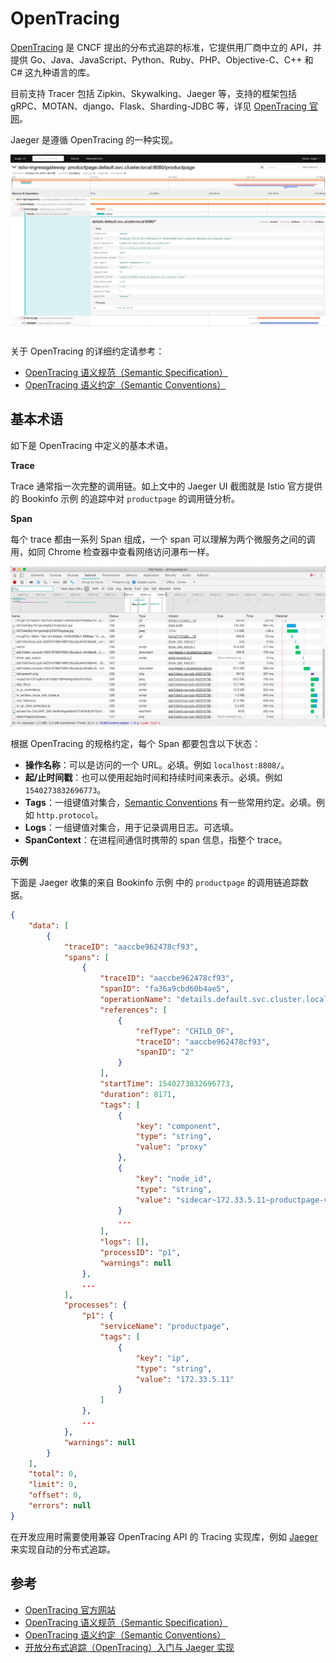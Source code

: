 # OpenTracing

[OpenTracing](https://opentracing.io/) 是 CNCF 提出的分布式追踪的标准，它提供用厂商中立的 API，并提供 Go、Java、JavaScript、Python、Ruby、PHP、Objective-C、C++ 和 C# 这九种语言的库。

目前支持 Tracer 包括 Zipkin、Skywalking、Jaeger 等，支持的框架包括 gRPC、MOTAN、django、Flask、Sharding-JDBC 等，详见 [OpenTracing 官网](https://opentracing.io/)。

Jaeger 是遵循 OpenTracing 的一种实现。

![Jaeger UI](../images/006tNbRwly1fwjg48fh7xj31kw0wedrg.jpg)

关于 OpenTracing 的详细约定请参考：

- [OpenTracing 语义规范（Semantic Specification）](https://github.com/opentracing/specification/blob/master/specification.md)
- [OpenTracing 语义约定（Semantic Conventions）](https://github.com/opentracing/specification/blob/master/semantic_conventions.md)

## 基本术语

如下是 OpenTracing 中定义的基本术语。

**Trace**

Trace 通常指一次完整的调用链。如上文中的 Jaeger UI 截图就是 Istio 官方提供的 Bookinfo 示例 的追踪中对 `productpage` 的调用链分析。

**Span**

每个 trace 都由一系列 Span 组成，一个 span 可以理解为两个微服务之间的调用，如同 Chrome 检查器中查看网络访问瀑布一样。

![Chrome Inspector](../images/006tNbRwly1fwjkfbvfluj30y70hf0y9.jpg)

根据 OpenTracing 的规格约定，每个 Span 都要包含以下状态：

- **操作名称**：可以是访问的一个 URL。必填。例如 `localhost:8808/`。
- **起/止时间戳**：也可以使用起始时间和持续时间来表示。必填。例如 `1540273832696773`。
- **Tags**：一组键值对集合，[Semantic Conventions](https://github.com/opentracing/specification/blob/master/semantic_conventions.md) 有一些常用约定。必填。例如 `http.protocol`。
- **Logs**：一组键值对集合，用于记录调用日志。可选填。
- **SpanContext**：在进程间通信时携带的 span 信息，指整个 trace。

**示例**

下面是 Jaeger 收集的来自 Bookinfo 示例 中的 `productpage` 的调用链追踪数据。

```json
{
    "data": [
        {
            "traceID": "aaccbe962478cf93",
            "spans": [
                {
                    "traceID": "aaccbe962478cf93",
                    "spanID": "fa36a9cbd60b4ae5",
                    "operationName": "details.default.svc.cluster.local:9080/*",
                    "references": [
                        {
                            "refType": "CHILD_OF",
                            "traceID": "aaccbe962478cf93",
                            "spanID": "2"
                        }
                    ],
                    "startTime": 1540273832696773,
                    "duration": 8171,
                    "tags": [
                        {
                            "key": "component",
                            "type": "string",
                            "value": "proxy"
                        },
                        {
                            "key": "node_id",
                            "type": "string",
                            "value": "sidecar~172.33.5.11~productpage-v1-8584c875d8-4jgwg.default~default.svc.cluster.local"
                        }
                        ...
                    ],
                    "logs": [],
                    "processID": "p1",
                    "warnings": null
                },
                ...
            ],
            "processes": {
                "p1": {
                    "serviceName": "productpage",
                    "tags": [
                        {
                            "key": "ip",
                            "type": "string",
                            "value": "172.33.5.11"
                        }
                    ]
                },
                ...
            },
            "warnings": null
        }
    ],
    "total": 0,
    "limit": 0,
    "offset": 0,
    "errors": null
}
```

在开发应用时需要使用兼容 OpenTracing API 的 Tracing 实现库，例如 [Jaeger](https://www.jaegertracing.io) 来实现自动的分布式追踪。

## 参考

- [OpenTracing 官方网站](https://opentracing.io/)
- [OpenTracing 语义规范（Semantic Specification）](https://github.com/opentracing/specification/blob/master/specification.md)
- [OpenTracing 语义约定（Semantic Conventions）](https://github.com/opentracing/specification/blob/master/semantic_conventions.md)
- [开放分布式追踪（OpenTracing）入门与 Jaeger 实现](https://yq.aliyun.com/articles/514488#19)
